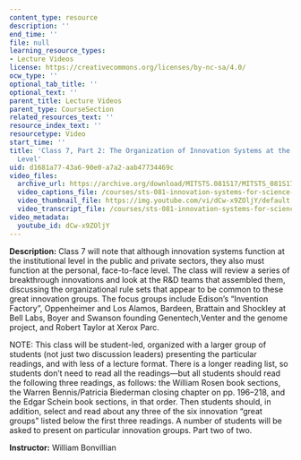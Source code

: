 ```yaml
---
content_type: resource
description: ''
end_time: ''
file: null
learning_resource_types:
- Lecture Videos
license: https://creativecommons.org/licenses/by-nc-sa/4.0/
ocw_type: ''
optional_tab_title: ''
optional_text: ''
parent_title: Lecture Videos
parent_type: CourseSection
related_resources_text: ''
resource_index_text: ''
resourcetype: Video
start_time: ''
title: 'Class 7, Part 2: The Organization of Innovation Systems at the Face-to-Face
  Level'
uid: d1681a77-43a6-90e0-a7a2-aab47734469c
video_files:
  archive_url: https://archive.org/download/MITSTS.081S17/MITSTS_081S17_Class07_2_300k.mp4
  video_captions_file: /courses/sts-081-innovation-systems-for-science-technology-energy-manufacturing-and-health-spring-2017/1b24113c659e5236abbf2652480c0d4d_dCw-x9ZOljY.vtt
  video_thumbnail_file: https://img.youtube.com/vi/dCw-x9ZOljY/default.jpg
  video_transcript_file: /courses/sts-081-innovation-systems-for-science-technology-energy-manufacturing-and-health-spring-2017/9f9e7a15cae634d33180bc027141bea7_dCw-x9ZOljY.pdf
video_metadata:
  youtube_id: dCw-x9ZOljY
---
```


**Description:** Class 7 will note that although innovation systems function at the institutional level in the public and private sectors, they also must function at the personal, face-to-face level. The class will review a series of breakthrough innovations and look at the R&D teams that assembled them, discussing the organizational rule sets that appear to be common to these great innovation groups. The focus groups include Edison’s “Invention Factory”, Oppenheimer and Los Alamos, Bardeen, Brattain and Shockley at Bell Labs, Boyer and Swanson founding Genentech,Venter and the genome project, and Robert Taylor at Xerox Parc. 

NOTE: This class will be student-led, organized with a larger group of students (not just two discussion leaders) presenting the particular readings, and with less of a lecture format. There is a longer reading list, so students don’t need to read all the readings—but all students should read the following three readings, as follows: the William Rosen book sections, the Warren Bennis/Patricia Biederman closing chapter on pp. 196–218, and the Edgar Schein book sections, in that order. Then students should, in addition, select and read about any three of the six innovation “great groups” listed below the first three readings. A number of students will be asked to present on particular innovation groups. Part two of two.

**Instructor:** William Bonvillian

